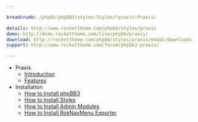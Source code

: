 ```yaml
---

breadcrumb: /phpbb:phpBB3/styles:Styles/!praxis:Praxis/

details: http://www.rockettheme.com/phpbb/styles/praxis
demo: http://demo.rockettheme.com/live/phpbb/praxis/
download: http://rockettheme.com/phpbb/styles/praxis/modal/downloads
support: http://www.rockettheme.com/forum/phpbb3-praxis/

---
```


* Praxis
	* [Introduction](INDEX.md#introduction)
	* [Features](INDEX.md#features)
* Installation
	* [How to Install phpBB3](../../start/install.md)
	* [How to Install Styles](../../start/styles.md)
	* [How to Install Admin Modules](../../start/styles.md#installing-administrative-modules)
	* [How to Install RokNavMenu Exporter](../../modules/roknavmenu.md)